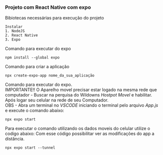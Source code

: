 ### Projeto com React Native com expo

Bibiotecas necessárias para execução do projeto
```
Instalar
1. NodeJS 
2. React Native
3. Expo
```
Comando para executar do expo

```
npm install --global expo

```

Comando para criar a aplicação
```
npx create-expo-app nome_da_sua_aplicação

```

Comando para executar do expo. <br>
IMPORTANTE!! O Aparelho movel precisar estar logado na mesma rede que computador - Buscar na perquisa do Wildowns *Hostpot Movel* e habilitar. Após logar seu celular na rede de seu Computador.<br>
OBS - Abra um terminal no *VSCODE* iniciando o terminal pelo arquivo *App.js* e execute o comando abaixo:
```
npx expo start

```


Para executar o comando utilizando os dados moveis do celular utilize o codigo abaixo: 
Com esse código possibilitar ver as modificações do app a distância.
```
npx expo start --tunnel

```
